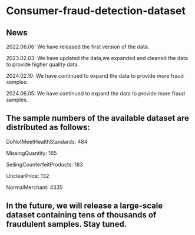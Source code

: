 # Consumer-fraud-detection-dataset

## News
2022.06.06: We have released the first version of the data.

2023.02.03: We have updated the data,we expanded and cleaned the data to provide higher quality data.

2024.02.10: We have continued to expand the data to provide more fraud samples.

2024.06.05: We have continued to expand the data to provide more fraud samples.


## The sample numbers of the available dataset are distributed as follows:

DoNotMeetHealthStandards: 484

MissingQuantity: 165

SellingCounterfeitProducts: 183

UnclearPrice: 132

NormalMerchant: 4335

## In the future, we will release a large-scale dataset containing tens of thousands of fraudulent samples. Stay tuned.
